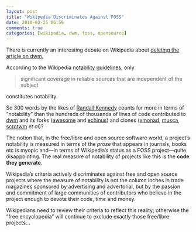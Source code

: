 ```yaml
---
layout: post
title: "Wikipedia Discriminates Against FOSS"
date: 2010-02-25 06:59
comments: true
categories: [wikipedia, dwm, foss, opensource]
---
```

There is currently an interesting debate on Wikipedia about [deleting the article on dwm.](http://en.wikipedia.org/wiki/Wikipedia:Articles_for_deletion/Dwm "Wikipedia page")

According to the Wikipedia [notability guidelines](http://en.wikipedia.org/wiki/Wikipedia:Notability "Wikipedia page"),
only

> significant coverage in reliable sources that are independent of the
> subject

constitutes notability.

So 300 words by the likes of [Randall Kennedy](http://blogs.zdnet.com/BTL/?p=31024 "ZDNet article exposing corrupt practice in Tech reporting")
counts for more in terms of “notability” than the hundreds of thousands
of lines of code contributed to
[dwm](http://dwm.suckless.org/ "dwm wiki") and its forks
([awesome](http://awesome.naquadah.org/ "awesome home page") and
[echinus](http://www.rootshell.be/~polachok/code/ "echinus page")) and
clones ([xmonad](http://www.xmonad.org/ "xmonad homepage"),
[musca](http://aerosuidae.net/musca.html "musca homepage"),
[scrotwm](http://www.peereboom.us/scrotwm/html/scrotwm.html) *et al*)?

The notion that, in the free/libre and open source software world, a
project’s notability is measured in terms of the *prose* that appears in
journals, books etc is myopic and—in terms of Wikipedia’s status as a
FOSS project—quite disappointing. The real measure of notability of
projects like this is the **code they generate**.

Wikipedia’s criteria actively discriminates against free and open source
projects where the measure of notability is not the column inches in
trade magazines sponsored by advertising and advertorial, but by the
passion and commitment of large communities of contributors who believe
in the project enough to devote their code, time and money.

Wikipedians need to review their criteria to reflect this reality;
otherwise the “free encyclopedia” will continue to exclude exactly those
free/libre projects…
